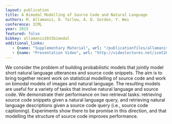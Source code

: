 ```yaml
---
layout: publication
title: A Bimodal Modelling of Source Code and Natural Language
authors: M. Allamanis, D. Tarlow, A. D. Gordon, Y. Wei
conference: ICML
year: 2015
featured: false
bibkey: allamanis2015bimodal
additional_links:
   - {name: "Supplementary Material", url: "/publicationfiles/allamanis2015bimodal/supplementary.pdf"}
   - {name: "Presentation Video", url: "http://videolectures.net/icml2015_allamanis_natural_language/"}
---
```

We consider the problem of building probabilistic models that jointly 
model short natural language utterances and source code snippets. The
aim is to bring together recent work on statistical modelling of source
code and work on bimodal models of images and natural language. The
resulting models are useful for a variety of tasks that involve natural
language and source code. We demonstrate their performance on two
retrieval tasks: retrieving source code snippets given a natural language
query, and retrieving natural language descriptions given a source code
query (i.e., source code captioning). Experiments show there to be
promise in this direction, and that modelling the structure of source
code improves performance.
